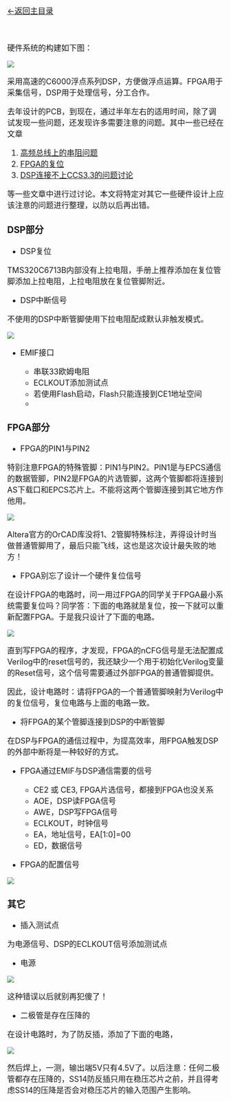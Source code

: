 [<font size=4>←返回主目录<font>](../README.md)
</br></br></br>

硬件系统的构建如下图：

![][DSP_FPGA_System]

采用高速的C6000浮点系列DSP，方便做浮点运算。FPGA用于采集信号，DSP用于处理信号，分工合作。

去年设计的PCB，到现在，通过半年左右的适用时间，除了调试发现一些问题，还发现许多需要注意的问题。其中一些已经在文章

1. [高频总线上的串阻问题](./高频总线上的串阻问题.md)
2. [FPGA的复位](./FPGA的复位.md)
3. [DSP连接不上CCS3.3的问题讨论](./DSP连接不上CCS3.3的问题讨论.md)

等一些文章中进行过讨论。本文将特定对其它一些硬件设计上应该注意的问题进行整理，以防以后再出错。

### DSP部分

- DSP复位

TMS320C6713B内部没有上拉电阻，手册上推荐添加在复位管脚添加上拉电阻，上拉电阻放在复位管脚附近。

- DSP中断信号

不使用的DSP中断管脚使用下拉电阻配成默认非触发模式。

![][DSP-INT]

- EMIF接口

	- 串联33欧姆电阻
	- ECLKOUT添加测试点
	- 若使用Flash启动，Flash只能连接到CE1地址空间
	- 

### FPGA部分

- FPGA的PIN1与PIN2

特别注意FPGA的特殊管脚：PIN1与PIN2。PIN1是与EPCS通信的数据管脚，PIN2是FPGA的片选管脚，这两个管脚都将连接到AS下载口和EPCS芯片上。不能将这两个管脚连接到其它地方作他用。

![][FPGA12]

Altera官方的OrCAD库没将1、2管脚特殊标注，弄得设计时当做普通管脚用了，最后只能飞线，这也是这次设计最失败的地方！

- FPGA别忘了设计一个硬件复位信号

在设计FPGA的电路时，问一用过FPGA的同学关于FPGA最小系统需要复位吗？同学答：下面的电路就是复位，按一下就可以重新配置FPGA。于是我只设计了下面的电路。

![][FPGA-RESET]

直到写FPGA的程序，才发现，FPGA的nCFG信号是无法配置成Verilog中的reset信号的，我还缺少一个用于初始化Verilog变量的Reset信号，这个信号需要通过外部FPGA的普通管脚提供。

因此，设计电路时：请将FPGA的一个普通管脚映射为Verilog中的复位信号，复位电路与上面的电路一致。

- 将FPGA的某个管脚连接到DSP的中断管脚

在DSP与FPGA的通信过程中，为提高效率，用FPGA触发DSP的外部中断将是一种较好的方式。

- FPGA通过EMIF与DSP通信需要的信号

	- CE2 或 CE3, FPGA片选信号，都接到FPGA也没关系
	- AOE，DSP读FPGA信号
	- AWE，DSP写FPGA信号
	- ECLKOUT，时钟信号
	- EA，地址信号，EA[1:0]=00
	- ED，数据信号

- FPGA的配置信号

![][FPGA-Config]

### 其它

- 插入测试点

为电源信号、DSP的ECLKOUT信号添加测试点

- 电源

![][电源]

这种错误以后就别再犯傻了！

- 二极管是存在压降的

在设计电路时，为了防反插，添加了下面的电路，

![][SS14使用注意]

然后焊上，一测，输出端5V只有4.5V了。以后注意：任何二极管都存在压降的，SS14防反插只用在稳压芯片之前，并且得考虑SS14的压降是否会对稳压芯片的输入范围产生影响。



[DSP_FPGA_System]:../images/设计DSP与FPGA数据采集硬件系统时遇到的一些问题整理/DSP_FPGA_System.png
[DSP-INT]:../images/设计DSP与FPGA数据采集硬件系统时遇到的一些问题整理/DSP-INT.png
[FPGA12]:../images/设计DSP与FPGA数据采集硬件系统时遇到的一些问题整理/FPGA12.png
[电源]:../images/设计DSP与FPGA数据采集硬件系统时遇到的一些问题整理/电源.png
[FPGA-RESET]:../images/设计DSP与FPGA数据采集硬件系统时遇到的一些问题整理/FPGA-RESET.png
[SS14使用注意]:../images/设计DSP与FPGA数据采集硬件系统时遇到的一些问题整理/SS14使用注意.png
[FPGA-Config]:../images/设计DSP与FPGA数据采集硬件系统时遇到的一些问题整理/FPGA-Config.png